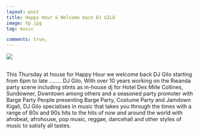 ```yaml
---
layout: post
title: Happy Hour & Welcome back DJ GILO
image: hp.jpg
tag: music

comments: true;
---
```



<img src="{{site.github.url}}/img/hp.jpg"><br>
<br>


This Thursday at house for Happy Hour we welcome back DJ Gilo starting from 6pm to late ........
DJ Gilo,
With over 10 years working on the Rwanda party scene including stints as in-house dj for Hotel Des Mille Collines, Sundowner, Downtown among others and a seasoned party promoter with Barge Party People presenting Barge Party, Costume Party and Jamdown Kigali, DJ Gilo specialises in music that takes you through the times with a range of 80s and 90s hits to the hits of now and around the world with afrobeat, afrohouse, pop music, reggae, dancehall and other styles of music to satisfy all tastes.